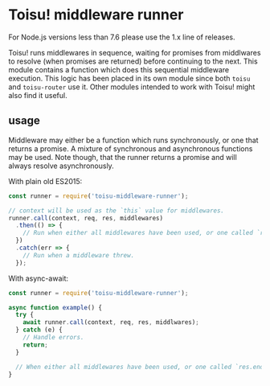 # Toisu! middleware runner

For Node.js versions less than 7.6 please use the 1.x line of releases.

Toisu! runs middlewares in sequence, waiting for promises from middlwares to resolve (when promises
are returned) before continuing to the next. This module contains a function which does this
sequential middleware execution. This logic has been placed in its own module since both `toisu` and
`toisu-router` use it. Other modules intended to work with Toisu! might also find it useful.

## usage

Middleware may either be a function which runs synchronously, or one that returns a promise. A
mixture of synchronous and asynchronous functions may be used. Note though, that the runner returns
a promise and will always resolve asynchronously.

With plain old ES2015:
```javascript
const runner = require('toisu-middleware-runner');

// context will be used as the `this` value for middlewares.
runner.call(context, req, res, middlewares)
  .then(() => {
    // Run when either all middlewares have been used, or one called `res.end()`.
  })
  .catch(err => {
    // Run when a middleware threw.
  });
```

With async-await:
```javascript
const runner = require('toisu-middleware-runner');

async function example() {
  try {
    await runner.call(context, req, res, middlwares);
  } catch (e) {
    // Handle errors.
    return;
  }

  // When either all middlewares have been used, or one called `res.end()`.
}
```
